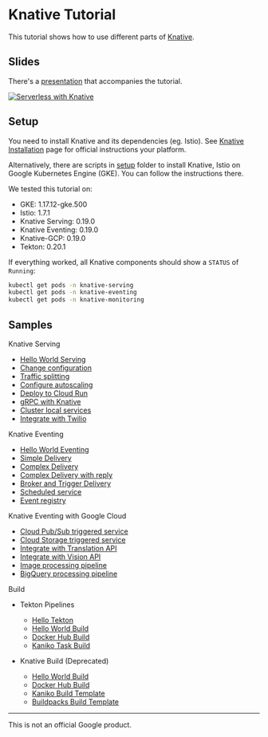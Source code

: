 # Knative Tutorial

This tutorial shows how to use different parts of [Knative](https://www.knative.dev/docs/).

## Slides

There's a [presentation](https://speakerdeck.com/meteatamel/serverless-with-knative) that accompanies the tutorial.

[![Serverless with Knative](./docs/images/serverless-with-knative-cloudrun.png)](https://speakerdeck.com/meteatamel/serverless-with-knative)

## Setup

You need to install Knative and its dependencies (eg. Istio). See [Knative Installation](https://www.knative.dev/docs/install/) page for official instructions your platform.

Alternatively, there are scripts in [setup](setup) folder to install Knative,
Istio on Google Kubernetes Engine (GKE). You can follow the instructions there.

We tested this tutorial on:

* GKE: 1.17.12-gke.500
* Istio: 1.7.1
* Knative Serving: 0.19.0
* Knative Eventing: 0.19.0
* Knative-GCP: 0.19.0
* Tekton: 0.20.1

If everything worked, all Knative components should show a `STATUS` of `Running`:

```bash
kubectl get pods -n knative-serving
kubectl get pods -n knative-eventing
kubectl get pods -n knative-monitoring
```

## Samples

Knative Serving

* [Hello World Serving](docs/helloworldserving.md)
* [Change configuration](docs/changeconfig.md)
* [Traffic splitting](docs/trafficsplitting.md)
* [Configure autoscaling](docs/configureautoscaling.md)
* [Deploy to Cloud Run](docs/deploycloudrun.md)
* [gRPC with Knative](docs/grpc.md)
* [Cluster local services](docs/clusterlocal.md)
* [Integrate with Twilio](docs/twiliointegration.md)

Knative Eventing

* [Hello World Eventing](docs/helloworldeventing.md)
* [Simple Delivery](docs/simpledelivery.md)
* [Complex Delivery](docs/complexdelivery.md)
* [Complex Delivery with reply](docs/complexdeliverywithreply.md)
* [Broker and Trigger Delivery](docs/brokertrigger.md)
* [Scheduled service](docs/scheduledeventing.md)
* [Event registry](docs/eventregistry.md)

Knative Eventing with Google Cloud

* [Cloud Pub/Sub triggered service](docs/pubsubeventing.md)
* [Cloud Storage triggered service](docs/storageeventing.md)
* [Integrate with Translation API](docs/translationeventing.md)
* [Integrate with Vision API](docs/visioneventing.md)
* [Image processing pipeline](docs/image-processing-pipeline.md)
* [BigQuery processing pipeline](docs/bigquery-processing-pipeline.md)

Build

* Tekton Pipelines
  * [Hello Tekton](docs/hellotekton.md)
  * [Hello World Build](docs/tekton-helloworldbuild.md)
  * [Docker Hub Build](docs/tekton-dockerbuild.md)
  * [Kaniko Task Build](docs/tekton-kanikotaskbuild.md)

* Knative Build (Deprecated)
  * [Hello World Build](docs/deprecated/helloworldbuild.md)
  * [Docker Hub Build](docs/deprecated/dockerbuild.md)
  * [Kaniko Build Template](docs/deprecated/kanikobuildtemplate.md)
  * [Buildpacks Build Template](docs/deprecated/buildpacksbuildtemplate.md)

-------

This is not an official Google product.

